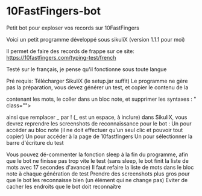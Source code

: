 # 10FastFingers-bot
Petit bot pour exploser vos records sur 10FastFingers

Voici un petit programme développé sous sikuliX (version 1.1.1 pour moi)

Il permet de faire des records de frappe sur ce site:
https://10fastfingers.com/typing-test/french

Testé sur le français, je pense qu'il fonctionne sous toute langue

Pré requis:
Télécharger SikuliX (le setup.jar suffit)
Le programme ne gère pas la préparation,
vous devez générer un test, et copier le contenu 
de la <div> contenant les mots, le coller dans un bloc note,
et supprimer les syntaxes :
<span wordnr="
" class="highlight">
" class="">

ainsi que remplacer </span>_ par ! (_ est un espace, à inclure)
dans SikuliX, vous devrez reprendre les screenshots de reconnaissance pour le bot :
Un pour accéder au bloc note (il ne doit effectuer qu'un seul clic et pouvoir tout copier)
Un pour accéder à la page de 10fastfingers
Un pour sélectionner la barre d'écriture du test

Vous pouvez dé-commenter la fonction sleep à la fin du programme, afin que le bot ne finisse
pas trop vite le test (sans sleep, le bot finit la liste de mots avec 17 secondes d'avance)
Il faut refaire la liste de mots dans le bloc note à chaque génération de test
Prendre des screenshots plus gros pour que le bot les reconnaisse bien (un élément qui ne change pas)
Eviter de cacher les endroits que le bot doit reconnaître
